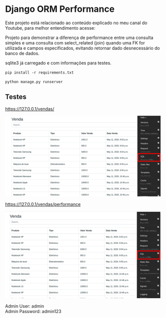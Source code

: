 # Django ORM Performance

Este projeto está relacionado ao conteúdo explicado no meu canal do Youtube, para melhor entendimento acesse:

Projeto para demonstrar a diferença de performance entre uma consulta simples e uma consulta com select_related (join) quando uma FK for utilizada e campos especificados, evitando retornar dado desnecessário do banco de dados.

sqlite3 já carregado e com informações para testes.

```
pip install -r requirements.txt
```

```
python manage.py runserver
```

## Testes

https://127.0.0.1/vendas/

![](images/readme/vendas.png)

https://127.0.0.1/vendas/performance

![](images/readme/vendas_performance.png)

Admin User: admin  
Admin Password: admin123